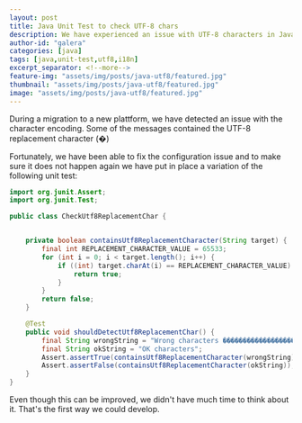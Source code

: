 ```yaml
---
layout: post
title: Java Unit Test to check UTF-8 chars
description: We have experienced an issue with UTF-8 characters in Java and we have designed a unit test to prevent that to happen again.
author-id: "galera"
categories: [java]
tags: [java,unit-test,utf8,i18n]
excerpt_separator: <!--more-->
feature-img: "assets/img/posts/java-utf8/featured.jpg"
thumbnail: "assets/img/posts/java-utf8/featured.jpg"
image: "assets/img/posts/java-utf8/featured.jpg"
---
```


During a migration to a new plattform, we have detected an issue with the character encoding. Some of the messages contained the UTF-8 replacement character (�)

<!--more-->

Fortunately, we have been able to fix the configuration issue and to make sure it does not happen again we have put in place a variation of the following unit test:

```java
import org.junit.Assert;
import org.junit.Test;

public class CheckUtf8ReplacementChar {


    private boolean containsUtf8ReplacementCharacter(String target) {
        final int REPLACEMENT_CHARACTER_VALUE = 65533;
        for (int i = 0; i < target.length(); i++) {
            if ((int) target.charAt(i) == REPLACEMENT_CHARACTER_VALUE) {
                return true;
            }
        }
        return false;
    }

    @Test
    public void shouldDetectUtf8ReplacementChar() {
        final String wrongString = "Wrong characters ������������������<br>";
        final String okString = "OK characters";
        Assert.assertTrue(containsUtf8ReplacementCharacter(wrongString));
        Assert.assertFalse(containsUtf8ReplacementCharacter(okString));
    }
}
```

Even though this can be improved, we didn't have much time to think about it. That's the first way we could develop.